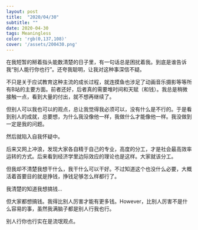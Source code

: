 ```yaml
---
layout: post
title:  "2020/04/30"
subtitle: ""
date: 2020-04-30
tags: Meaningless
color: 'rgb(0,137,108)'
cover: '/assets/200430.png'
---
```


在我短暂的掰着指头能数清楚的日子里，有一句话总是困扰着我。到底是谁告诉我“别人能行你也行”。还夸我聪明，让我对这种事深信不疑。

不只是关于应试教育这种主流的成长过程，就连摸鱼也涉足了动画音乐摄影等等所有B站的主要方面。前者还好，后者真的需要堆时间和天赋（和钱）。我总是稍微接触一点，看到大量的付出，就不想再继续了。

但别人可以我也可以的观点，总让我觉得我必须可以，没有什么是不行的。于是看到别人的成就，总要想，为什么我没像他一样，我做什么才能像他一样。我没做到一定是我的问题。

然后就陷入自我怀疑中。

后来又网上冲浪，发现大家各自精于自己的专业，高度的分工，才是社会最高效率运转的方式。后来看到经济学里边际效应的理论也是这样。大家就该分工。

但我却不清楚我想干什么，我干什么可以干好。不过知道这个也没什么必要，大概活着首要目的就是挣钱，挣钱足够怎么样都行了。

我清楚的知道我想搞钱...

但大家都想搞钱。我得比别人厉害才能有更多钱。However，比别人厉害不是什么容易的事，虽然我满脑子都是别人行我也行。

别人行你也行实在是流氓观点。